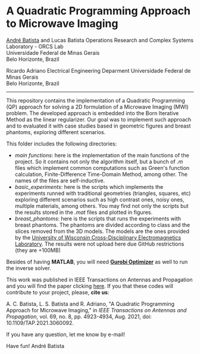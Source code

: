 A Quadratic Programming Approach to Microwave Imaging
=====================================================

[André Batista](mailto:andre-costa@ufmg.br) and Lucas Batista
Operations Research and Complex Systems Laboratory - ORCS Lab  
Universidade Federal de Minas Gerais  
Belo Horizonte, Brazil

Ricardo Adriano
Electrical Engineering Deparment
Universidade Federal de Minas Gerais  
Belo Horizonte, Brazil

***

This repository contains the implementation of a Quadratic Programming (QP) approach for solving a 2D formulation of a Microwave Imaging (MWI) problem. The developed approach is embedded into the Born Iterative Method as the linear regularizer. Our goal was to implement such approach and to evaluated it with case studies based in geometric figures and breast phantoms, exploring different scenarios.

This folder includes the following directories:

* *main functions*: here is the implementation of the main functions of the project. So it contains not only the algorithm itself, but a bunch of *.m* files which implement common computations such as Green's function calculation, Finite-Difference Time-Domain Method, among other. The names of the files are self-inductive.
* *basic_experiments*: here is the scripts which implements the experiments runned with traditional geometries (triangles, squares, etc) exploring different scenarios such as high contrast ones, noisy ones, multiple materials, among others. You may find not only the scripts but the results stored in the *.mat* files and plotted in figures.
* *breast_phantoms*: here is the scripts that runs the experiments with breast phantoms. The phantoms are divided according to class and the slices removed from the 3D models. The models are the ones provided by the [University of Wisconsin Cross-Disciplinary Electromagnetics Laboratory](https://uwcem.ece.wisc.edu/phantomRepository.html). The results were not upload here due GitHub restrictions (they are +100MB)

Besides of having **MATLAB**, you will need [**Gurobi Optimizer**](https://www.gurobi.com/documentation/9.1/refman/matlab_api_overview.html) as well to run the inverse solver.

This work was published in IEEE Transactions on Antennas and Propagation and you will find the paper clicking [here](https://ieeexplore.ieee.org/abstract/document/9362200). If you that these codes will contribute to your project, please, **cite us**:

A. C. Batista, L. S. Batista and R. Adriano, "A Quadratic Programming Approach for Microwave Imaging," in *IEEE Transactions on Antennas and Propagation*, vol. 69, no. 8, pp. 4923-4934, Aug. 2021, doi: 10.1109/TAP.2021.3060092.

If you have any question, let me know by e-mail!

Have fun!
André Batista